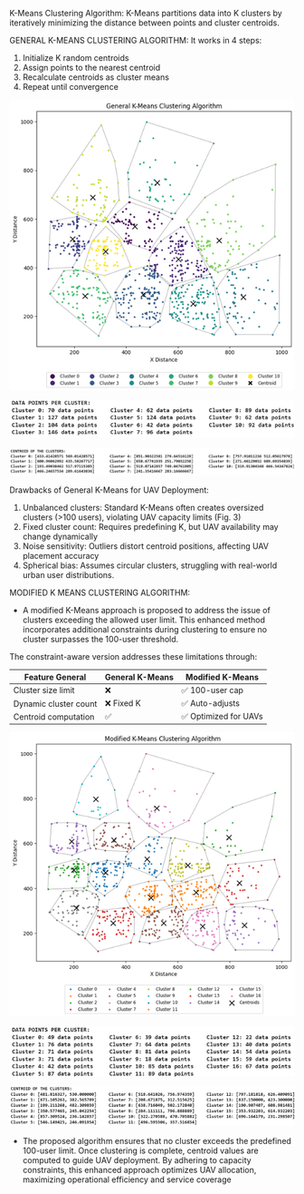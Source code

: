 K-Means Clustering Algorithm:
K-Means partitions data into K clusters by iteratively minimizing the distance between points and cluster centroids. 

GENERAL K-MEANS CLUSTERING ALGORITHM:
It works in 4 steps:
1. Initialize K random centroids
2. Assign points to the nearest centroid
3. Recalculate centroids as cluster means
4. Repeat until convergence

![Result of General K-Means Clustering Alogorithm:](https://github.com/Janaprasath/UAV-Assisted-Wireless-Coverage--Clustering-Algorithms-for-Optimized-UAV-Deployment/blob/main/src/K-Means%20Clustering/General%20K-Means%20Clustering%20Algorithm/Result%20of%20General%20K-Means%20Clustering%20Algorithm.png)

![Number of users in each cluster determined byGeneral K-Means Clustering Alogorithm:](https://github.com/Janaprasath/UAV-Assisted-Wireless-Coverage--Clustering-Algorithms-for-Optimized-UAV-Deployment/blob/main/src/K-Means%20Clustering/General%20K-Means%20Clustering%20Algorithm/Number%20of%20users%20in%20each%20cluster%20determined%20by%20General%20K-Means%20Clustering%20Algorithm.png)

![Location of UAV determined by General K-Means Clustering Alogorithm:](https://github.com/Janaprasath/UAV-Assisted-Wireless-Coverage--Clustering-Algorithms-for-Optimized-UAV-Deployment/blob/main/src/K-Means%20Clustering/General%20K-Means%20Clustering%20Algorithm/Location%20of%20UAV%20determined%20by%20General%20K-Means%20Clustering%20Algorithm.png)


Drawbacks of General K-Means for UAV Deployment:
1. Unbalanced clusters: Standard K-Means often creates oversized clusters (>100 users), violating UAV capacity limits (Fig. 3)
2. Fixed cluster count: Requires predefining K, but UAV availability may change dynamically
3. Noise sensitivity: Outliers distort centroid positions, affecting UAV placement accuracy
4. Spherical bias: Assumes circular clusters, struggling with real-world urban user distributions.

MODIFIED K MEANS CLUSTERING ALGORITHM:
- A modified K-Means approach is proposed to address the issue of clusters exceeding the allowed user limit. This enhanced method incorporates additional constraints during clustering to ensure no cluster surpasses the 100-user threshold.

The constraint-aware version addresses these limitations through:

|  Feature	General          |    General K-Means	|      Modified K-Means       |
|----------------------------|--------------------|-----------------------------|
|  Cluster size limit	       |    ❌	            |     ✅ 100-user cap         |
|  Dynamic cluster count	   |    ❌ Fixed K	    |     ✅ Auto-adjusts         |
|  Centroid computation	     |    ✅	            |     ✅ Optimized for UAVs   |

![Result of Modified K-Means Clustering Alogorithm:](https://github.com/Janaprasath/UAV-Assisted-Wireless-Coverage--Clustering-Algorithms-for-Optimized-UAV-Deployment/blob/main/src/K-Means%20Clustering/Modified%20K-Means%20Clustering%20Algorithm/Result%20of%20Modified%20K-Means%20Clustering%20Algorithm.png)


![Number of users in each cluster determined by Modified K-Means Clustering Alogorithm:](https://github.com/Janaprasath/UAV-Assisted-Wireless-Coverage--Clustering-Algorithms-for-Optimized-UAV-Deployment/blob/main/src/K-Means%20Clustering/Modified%20K-Means%20Clustering%20Algorithm/Number%20of%20users%20in%20each%20cluster%20determined%20by%20the%20Modified%20K-Means%20Algorithm.png)

![Location of UAV determined by Modified K-Means Clustering Alogorithm:](https://github.com/Janaprasath/UAV-Assisted-Wireless-Coverage--Clustering-Algorithms-for-Optimized-UAV-Deployment/blob/main/src/K-Means%20Clustering/Modified%20K-Means%20Clustering%20Algorithm/Location%20of%20UAV%20determined%20by%20Modified%20K-Means%20Clustering%20Algorithm.png)

- The proposed algorithm ensures that no cluster exceeds the predefined 100-user limit. Once clustering is complete, centroid values are computed to guide UAV deployment. By adhering to capacity constraints, this enhanced approach optimizes UAV allocation, maximizing operational efficiency and service coverage
